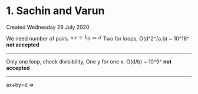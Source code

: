 # 1. Sachin and Varun
Created Wednesday 29 July 2020

We need number of pairs.
![](1._Sachin_and_Varun/equation.png)
Two for loops, O(d^2^/a.b) ~ 10^18^ **not accepted**

*****

Only one loop, check divisibility, One y for one x.
O(d/b) ~ 10^9^ **not accepted**

*****

ax+by=d ⇒

